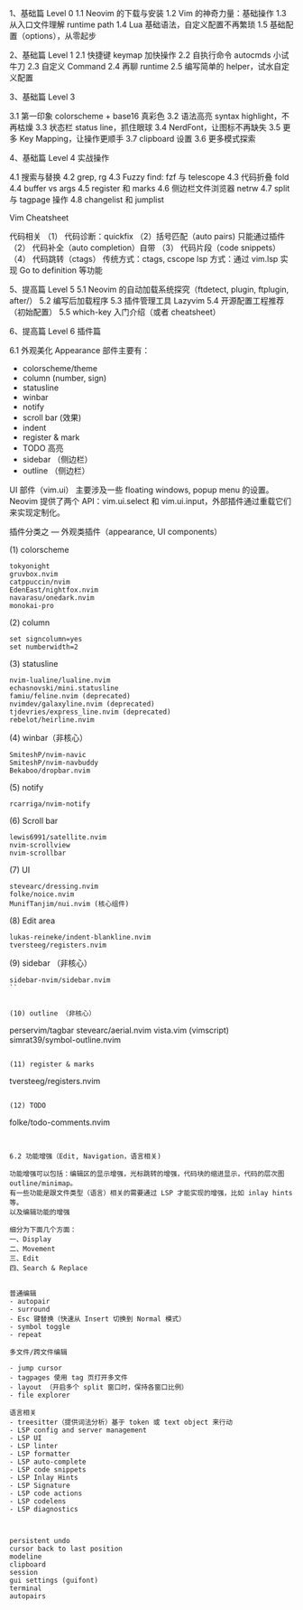 1、基础篇 Level 0
1.1 Neovim 的下载与安装
1.2 Vim 的神奇力量：基础操作
1.3 从入口文件理解 runtime path
1.4 Lua 基础语法，自定义配置不再繁琐
1.5 基础配置（options），从零起步

2、基础篇 Level 1
2.1 快捷键 keymap 加快操作
2.2 自执行命令 autocmds 小试牛刀
2.3 自定义 Command
2.4 再聊 runtime
2.5 编写简单的 helper，试水自定义配置

3、基础篇 Level 3

3.1 第一印象 colorscheme + base16 真彩色
3.2 语法高亮 syntax highlight，不再枯燥
3.3 状态栏 status line，抓住眼球
3.4 NerdFont，让图标不再缺失
3.5 更多 Key Mapping，让操作更顺手
3.7 clipboard 设置
3.6 更多模式探索

4、基础篇 Level 4
实战操作

4.1 搜索与替换
4.2 grep, rg 
4.3 Fuzzy find: fzf 与 telescope
4.3 代码折叠 fold
4.4 buffer vs args
4.5 register 和 marks
4.6 侧边栏文件浏览器 netrw
4.7 split 与 tagpage 操作
4.8 changelist 和 jumplist

Vim Cheatsheet

代码相关
（1） 代码诊断：quickfix
（2）括号匹配（auto pairs) 只能通过插件
（2） 代码补全（auto completion）自带
（3） 代码片段（code snippets）
（4） 代码跳转（ctags）
传统方式：ctags, cscope
lsp 方式：通过 vim.lsp 实现 Go to definition 等功能


5、提高篇 Level 5
5.1 Neovim 的自动加载系统探究（ftdetect, plugin, ftplugin, after/）
5.2 编写后加载程序
5.3 插件管理工具 Lazyvim
5.4 开源配置工程推荐（初始配置）
5.5 which-key 入门介绍（或者 cheatsheet）

6、提高篇 Level 6
插件篇

6.1 外观美化
Appearance 部件主要有：
- colorscheme/theme
- column (number, sign)
- statusline
- winbar
- notify
- scroll bar (效果)
- indent
- register & mark
- TODO 高亮
- sidebar （侧边栏）
- outline （侧边栏）


UI 部件（vim.ui）
主要涉及一些 floating windows, popup menu 的设置。
Neovim 提供了两个 API：vim.ui.select 和 vim.ui.input，外部插件通过重载它们来实现定制化。

插件分类之 –– 外观类插件（appearance, UI components）

(1) colorscheme

```
tokyonight
gruvbox.nvim
catppuccin/nvim
EdenEast/nightfox.nvim
navarasu/onedark.nvim
monokai-pro
```

(2) column

```
set signcolumn=yes
set numberwidth=2
```

(3) statusline

```
nvim-lualine/lualine.nvim
echasnovski/mini.statusline
famiu/feline.nvim (deprecated)
nvimdev/galaxyline.nvim (deprecated)
tjdevries/express_line.nvim (deprecated)
rebelot/heirline.nvim
```

(4) winbar（非核心）

```
SmiteshP/nvim-navic
SmiteshP/nvim-navbuddy
Bekaboo/dropbar.nvim
```

(5) notify

```
rcarriga/nvim-notify
```

(6) Scroll bar
```
lewis6991/satellite.nvim
nvim-scrollview
nvim-scrollbar
```

(7) UI

```
stevearc/dressing.nvim
folke/noice.nvim
MunifTanjim/nui.nvim (核心组件)
```


(8) Edit area

```
lukas-reineke/indent-blankline.nvim
tversteeg/registers.nvim
```

(9) sidebar （非核心）

```
sidebar-nvim/sidebar.nvim
``


(10) outline （非核心）

```
perservim/tagbar
stevearc/aerial.nvim
vista.vim (vimscript)
simrat39/symbol-outline.nvim
```

(11) register & marks

```
tversteeg/registers.nvim
```

(12) TODO

```
folke/todo-comments.nvim
```


6.2 功能增强（Edit, Navigation，语言相关)

功能增强可以包括：编辑区的显示增强，光标跳转的增强，代码块的缩进显示，代码的层次图 outline/minimap。
有一些功能是跟文件类型（语言）相关的需要通过 LSP 才能实现的增强，比如 inlay hints 等。
以及编辑功能的增强

细分为下面几个方面：
一、Display
二、Movement
三、Edit
四、Search & Replace


普通编辑
- autopair
- surround
- Esc 键替换（快速从 Insert 切换到 Normal 模式）
- symbol toggle
- repeat

多文件/跨文件编辑

- jump cursor
- tagpages 使用 tag 页打开多文件
- layout （开启多个 split 窗口时，保持各窗口比例）
- file explorer

语言相关
- treesitter（提供词法分析）基于 token 或 text object 来行动
- LSP config and server management
- LSP UI
- LSP linter
- LSP formatter
- LSP auto-complete
- LSP code snippets
- LSP Inlay Hints
- LSP Signature
- LSP code actions
- LSP codelens
- LSP diagnostics



persistent undo
cursor back to last position
modeline
clipboard
session
gui settings (guifont)
terminal
autopairs


